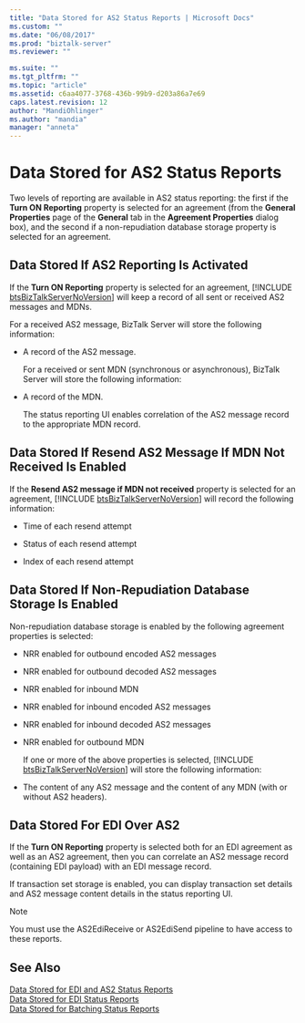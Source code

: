 ```yaml
---
title: "Data Stored for AS2 Status Reports | Microsoft Docs"
ms.custom: ""
ms.date: "06/08/2017"
ms.prod: "biztalk-server"
ms.reviewer: ""

ms.suite: ""
ms.tgt_pltfrm: ""
ms.topic: "article"
ms.assetid: c6aa4077-3768-436b-99b9-d203a86a7e69
caps.latest.revision: 12
author: "MandiOhlinger"
ms.author: "mandia"
manager: "anneta"
---
```

# Data Stored for AS2 Status Reports
Two levels of reporting are available in AS2 status reporting: the first if the **Turn ON Reporting** property is selected for an agreement (from the **General Properties** page of the **General** tab in the **Agreement Properties** dialog box), and the second if a non-repudiation database storage property is selected for an agreement.  
  
## Data Stored If AS2 Reporting Is Activated  
 If the <strong>Turn ON Reporting</strong> property is selected for an agreement, [!INCLUDE [btsBizTalkServerNoVersion](../includes/btsbiztalkservernoversion-md.md)] will keep a record of all sent or received AS2 messages and MDNs.  
  
 For a received AS2 message, BizTalk Server will store the following information:  
  
- A record of the AS2 message.  
  
  For a received or sent MDN (synchronous or asynchronous), BizTalk Server will store the following information:  
  
- A record of the MDN.  
  
  The status reporting UI enables correlation of the AS2 message record to the appropriate MDN record.  
  
## Data Stored If Resend AS2 Message If MDN Not Received Is Enabled  
 If the <strong>Resend AS2 message if MDN not received</strong> property is selected for an agreement, [!INCLUDE [btsBizTalkServerNoVersion](../includes/btsbiztalkservernoversion-md.md)] will record the following information:  
  
-   Time of each resend attempt  
  
-   Status of each resend attempt  
  
-   Index of each resend attempt  
  
## Data Stored If Non-Repudiation Database Storage Is Enabled  
 Non-repudiation database storage is enabled by the following agreement properties is selected:  
  
- NRR enabled for outbound encoded AS2 messages  
  
- NRR enabled for outbound decoded AS2 messages  
  
- NRR enabled for inbound MDN  
  
- NRR enabled for inbound encoded AS2 messages  
  
- NRR enabled for inbound decoded AS2 messages  
  
- NRR enabled for outbound MDN  
  
  If one or more of the above properties is selected, [!INCLUDE [btsBizTalkServerNoVersion](../includes/btsbiztalkservernoversion-md.md)] will store the following information:  
  
- The content of any AS2 message and the content of any MDN (with or without AS2 headers).  
  
## Data Stored For EDI Over AS2  
 If the **Turn ON Reporting** property is selected both for an EDI agreement as well as an AS2 agreement, then you can correlate an AS2 message record (containing EDI payload) with an EDI message record.  
  
 If transaction set storage is enabled, you can display transaction set details and AS2 message content details in the status reporting UI.  
  
> [!NOTE]
>  You must use the AS2EdiReceive or AS2EdiSend pipeline to have access to these reports.  
  
## See Also  
 [Data Stored for EDI and AS2 Status Reports](../core/data-stored-for-edi-and-as2-status-reports.md)   
 [Data Stored for EDI Status Reports](../core/data-stored-for-edi-status-reports.md)   
 [Data Stored for Batching Status Reports](../core/data-stored-for-batching-status-reports.md)